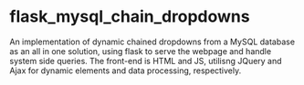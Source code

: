 # flask_mysql_chain_dropdowns
An implementation of dynamic chained dropdowns from a MySQL database as an all in one solution, using flask to serve the webpage and handle system side queries. The front-end is HTML and JS, utilisng JQuery and Ajax for dynamic elements and data processing, respectively.
